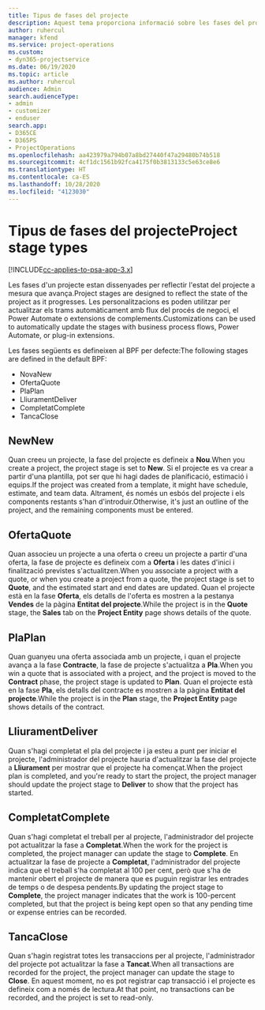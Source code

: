 ```yaml
---
title: Tipus de fases del projecte
description: Aquest tema proporciona informació sobre les fases del projecte.
author: ruhercul
manager: kfend
ms.service: project-operations
ms.custom:
- dyn365-projectservice
ms.date: 06/19/2020
ms.topic: article
ms.author: ruhercul
audience: Admin
search.audienceType:
- admin
- customizer
- enduser
search.app:
- D365CE
- D365PS
- ProjectOperations
ms.openlocfilehash: aa423979a794b07a8bd27440f47a29480b74b518
ms.sourcegitcommit: 4cf1dc1561b92fca4175f0b3813133c5e63ce8e6
ms.translationtype: HT
ms.contentlocale: ca-ES
ms.lasthandoff: 10/28/2020
ms.locfileid: "4123030"
---
```

# <a name="project-stage-types"></a><span data-ttu-id="ac070-103">Tipus de fases del projecte</span><span class="sxs-lookup"><span data-stu-id="ac070-103">Project stage types</span></span> 

[!INCLUDE[cc-applies-to-psa-app-3.x](../includes/cc-applies-to-psa-app-3x.md)]

<span data-ttu-id="ac070-104">Les fases d'un projecte estan dissenyades per reflectir l'estat del projecte a mesura que avança.</span><span class="sxs-lookup"><span data-stu-id="ac070-104">Project stages are designed to reflect the state of the project as it progresses.</span></span> <span data-ttu-id="ac070-105">Les personalitzacions es poden utilitzar per actualitzar els trams automàticament amb flux del procés de negoci, el Power Automate o extensions de complements.</span><span class="sxs-lookup"><span data-stu-id="ac070-105">Customizations can be used to automatically update the stages with business process flows, Power Automate, or plug-in extensions.</span></span>

<span data-ttu-id="ac070-106">Les fases següents es defineixen al BPF per defecte:</span><span class="sxs-lookup"><span data-stu-id="ac070-106">The following stages are defined in the default BPF:</span></span>

- <span data-ttu-id="ac070-107">Nova</span><span class="sxs-lookup"><span data-stu-id="ac070-107">New</span></span>
- <span data-ttu-id="ac070-108">Oferta</span><span class="sxs-lookup"><span data-stu-id="ac070-108">Quote</span></span>
- <span data-ttu-id="ac070-109">Pla</span><span class="sxs-lookup"><span data-stu-id="ac070-109">Plan</span></span>
- <span data-ttu-id="ac070-110">Lliurament</span><span class="sxs-lookup"><span data-stu-id="ac070-110">Deliver</span></span>
- <span data-ttu-id="ac070-111">Completat</span><span class="sxs-lookup"><span data-stu-id="ac070-111">Complete</span></span>
- <span data-ttu-id="ac070-112">Tanca</span><span class="sxs-lookup"><span data-stu-id="ac070-112">Close</span></span> 

## <a name="new"></a><span data-ttu-id="ac070-113">New</span><span class="sxs-lookup"><span data-stu-id="ac070-113">New</span></span>

<span data-ttu-id="ac070-114">Quan creeu un projecte, la fase del projecte es defineix a **Nou**.</span><span class="sxs-lookup"><span data-stu-id="ac070-114">When you create a project, the project stage is set to **New**.</span></span> <span data-ttu-id="ac070-115">Si el projecte es va crear a partir d'una plantilla, pot ser que hi hagi dades de planificació, estimació i equips.</span><span class="sxs-lookup"><span data-stu-id="ac070-115">If the project was created from a template, it might have schedule, estimate, and team data.</span></span> <span data-ttu-id="ac070-116">Altrament, és només un esbós del projecte i els components restants s'han d'introduir.</span><span class="sxs-lookup"><span data-stu-id="ac070-116">Otherwise, it's just an outline of the project, and the remaining components must be entered.</span></span>

## <a name="quote"></a><span data-ttu-id="ac070-117">Oferta</span><span class="sxs-lookup"><span data-stu-id="ac070-117">Quote</span></span>

<span data-ttu-id="ac070-118">Quan associeu un projecte a una oferta o creeu un projecte a partir d'una oferta, la fase de projecte es defineix com a **Oferta** i les dates d'inici i finalització previstes s'actualitzen.</span><span class="sxs-lookup"><span data-stu-id="ac070-118">When you associate a project with a quote, or when you create a project from a quote, the project stage is set to **Quote**, and the estimated start and end dates are updated.</span></span> <span data-ttu-id="ac070-119">Quan el projecte està en la fase **Oferta**, els detalls de l'oferta es mostren a la pestanya **Vendes** de la pàgina **Entitat del projecte**.</span><span class="sxs-lookup"><span data-stu-id="ac070-119">While the project is in the **Quote** stage, the **Sales** tab on the **Project Entity** page shows details of the quote.</span></span>

## <a name="plan"></a><span data-ttu-id="ac070-120">Pla</span><span class="sxs-lookup"><span data-stu-id="ac070-120">Plan</span></span>

<span data-ttu-id="ac070-121">Quan guanyeu una oferta associada amb un projecte, i quan el projecte avança a la fase **Contracte**, la fase de projecte s'actualitza a **Pla**.</span><span class="sxs-lookup"><span data-stu-id="ac070-121">When you win a quote that is associated with a project, and the project is moved to the **Contract** phase, the project stage is updated to **Plan**.</span></span> <span data-ttu-id="ac070-122">Quan el projecte està en la fase **Pla**, els detalls del contracte es mostren a la pàgina **Entitat del projecte**.</span><span class="sxs-lookup"><span data-stu-id="ac070-122">While the project is in the **Plan** stage, the **Project Entity** page shows details of the contract.</span></span>

## <a name="deliver"></a><span data-ttu-id="ac070-123">Lliurament</span><span class="sxs-lookup"><span data-stu-id="ac070-123">Deliver</span></span>

<span data-ttu-id="ac070-124">Quan s'hagi completat el pla del projecte i ja esteu a punt per iniciar el projecte, l'administrador del projecte hauria d'actualitzar la fase del projecte a **Lliurament** per mostrar que el projecte ha començat.</span><span class="sxs-lookup"><span data-stu-id="ac070-124">When the project plan is completed, and you're ready to start the project, the project manager should update the project stage to **Deliver** to show that the project has started.</span></span>

## <a name="complete"></a><span data-ttu-id="ac070-125">Completat</span><span class="sxs-lookup"><span data-stu-id="ac070-125">Complete</span></span> 

<span data-ttu-id="ac070-126">Quan s'hagi completat el treball per al projecte, l'administrador del projecte pot actualitzar la fase a **Completat**.</span><span class="sxs-lookup"><span data-stu-id="ac070-126">When the work for the project is completed, the project manager can update the stage to **Complete**.</span></span> <span data-ttu-id="ac070-127">En actualitzar la fase de projecte a **Completat**, l'administrador del projecte indica que el treball s'ha completat al 100 per cent, però que s'ha de mantenir obert el projecte de manera que es puguin registrar les entrades de temps o de despesa pendents.</span><span class="sxs-lookup"><span data-stu-id="ac070-127">By updating the project stage to **Complete**, the project manager indicates that the work is 100-percent completed, but that the project is being kept open so that any pending time or expense entries can be recorded.</span></span>

## <a name="close"></a><span data-ttu-id="ac070-128">Tanca</span><span class="sxs-lookup"><span data-stu-id="ac070-128">Close</span></span>

<span data-ttu-id="ac070-129">Quan s'hagin registrat totes les transaccions per al projecte, l'administrador del projecte pot actualitzar la fase a **Tancat**.</span><span class="sxs-lookup"><span data-stu-id="ac070-129">When all transactions are recorded for the project, the project manager can update the stage to **Close**.</span></span> <span data-ttu-id="ac070-130">En aquest moment, no es pot registrar cap transacció i el projecte es defineix com a només de lectura.</span><span class="sxs-lookup"><span data-stu-id="ac070-130">At that point, no transactions can be recorded, and the project is set to read-only.</span></span>
